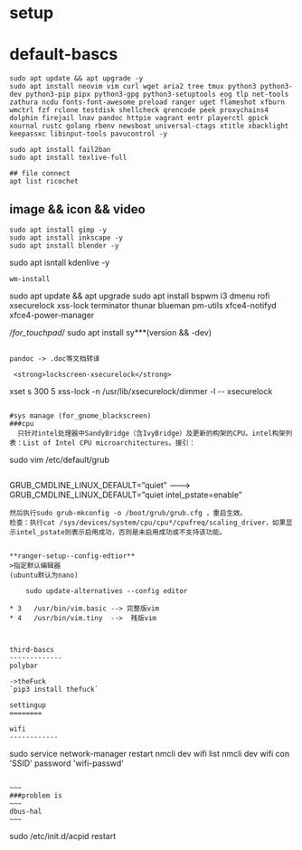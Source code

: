 # setup

default-bascs
==========
```
sudo apt update && apt upgrade -y
sudo apt install neovim vim curl wget aria2 tree tmux python3 python3-dev python3-pip pipx python3-gpg python3-setuptools eog tlp net-tools zathura ncdu fonts-font-awesome preload ranger uget flameshot xfburn wmctrl fzf rclone testdisk shellcheck qrencode peek proxychains4 dolphin firejail lnav pandoc httpie vagrant entr playerctl gpick xournal rustc golang rbenv newsboat universal-ctags xtitle xbacklight keepassxc libinput-tools pavucontrol -y

```
```
sudo apt install fail2ban
sudo apt install texlive-full

## file connect
apt list ricochet
```

## image && icon && video
```
sudo apt install gimp -y
sudo apt install inkscape -y
sudo apt install blender -y
```
sudo apt isntall kdenlive -y
```
wm-install
```
sudo apt update && apt upgrade
sudo apt install bspwm i3 dmenu rofi xsecurelock xss-lock terminator thunar blueman pm-utils xfce4-notifyd xfce4-power-manager

/*for_touchpad*/
sudo apt install sy***(version && -dev)

```

pandoc -> .doc等文档转译

 <strong>lockscreen-xsecurelock</strong>

```
xset s 300 5
xss-lock -n /usr/lib/xsecurelock/dimmer -l -- xsecurelock
```

#sys manage (for_gnome_blackscreen)
###cpu
  只针对intel处理器中SandyBridge（含IvyBridge）及更新的构架的CPU。intel构架列表：List of Intel CPU microarchitectures。援引：
  ```
  sudo vim /etc/default/grub
  ```
  ```
  GRUB_CMDLINE_LINUX_DEFAULT=”quiet” ---> GRUB_CMDLINE_LINUX_DEFAULT=”quiet intel_pstate=enable”
  ```
  然后执行sudo grub-mkconfig -o /boot/grub/grub.cfg ，重启生效。
  检查：执行cat /sys/devices/system/cpu/cpu*/cpufreq/scaling_driver，如果显示intel_pstate则表示启用成功，否则是未启用成功或不支持该功能。


 **ranger-setup--config-edtior**
 >指定默认编辑器
 (ubuntu默认为nano)
```
        sudo update-alternatives --config editor
```
* 3   /usr/bin/vim.basic --> 完整版vim
* 4   /usr/bin/vim.tiny  -->  残版vim
                
        

third-bascs
-------------
polybar

->theFuck
`pip3 install thefuck`

settingup
========

wifi
------------
```
  sudo service network-manager restart
  nmcli dev wifi list
  nmcli dev wifi con 'SSID' password 'wifi-passwd'
```

~~~
###problem is 
~~~
dbus-hal 
~~~

```
sudo /etc/init.d/acpid restart
```
